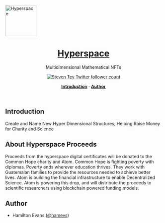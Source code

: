<a href="https://hyperspace.atomprotocol.xyz" >
  <img alt="Hyperspace" width="100" height="100" src="https://res.cloudinary.com/emergent/image/upload/v1683906391/ghbg_lnb8t1.png">
  <h1 align="center">Hyperspace</h1>
</a>

<p align="center">
  Multidimensional Mathematical NFTs
</p>

<p align="center">
  <a href="https://twitter.com/atomprotocol_">
    <img src="https://img.shields.io/twitter/follow/atomprotocol_?style=flat&label=atomprotocol_&logo=twitter&color=0bf&logoColor=fff" alt="Steven Tey Twitter follower count" />
  </a>
  
</p>

<p align="center">
  <a href="#introduction"><strong>Introduction</strong></a> ·
  <a href="#author"><strong>Author</strong></a>
</p>
<br/>

## Introduction

Create and Name New Hyper Dimensional Structures, Helping Raise Money for Charity and Science

## About Hyperspace Proceeds

Proceeds from the hyperspace digital certificates will be donated to the Common Hope charity and Atom. Common Hope is fighting poverty with diplomas. Poverty ends wherever education thrives. They work with Guatemalan families to provide the resources needed to achieve better lives. Atom is building the financial infrastructure to enable Decentralized Science. Atom is powering this drop, and will distribute the proceeds to scientific researchers using blockchain powered funding models.

## Author

- Hamilton Evans ([@hamevs](https://twitter.com/hamevs))
